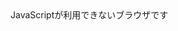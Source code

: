 <!DOCTYPE html>
<html lang="ja">
<head>
<meta charset="utf-8">
<title>課題1</title>
</head>
<body>
<script type="text/javascript">
console.log("たちつてと\nなにぬねの");
console.log("あ\"いうえ\"お");
console.log("か\'きくけ\'こ\nさ\¥\'しすせ\¥\"そ");
</script>
<noscript>JavaScriptが利用できないブラウザです</noscript>
</body>
</html>

